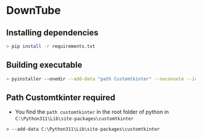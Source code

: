 # DownTube

## Installing dependencies

```bash
> pip install -r requirements.txt
```

## Building executable

```bash
> pyinstaller --onedir --add-data "path Customtkinter" --noconsole --icon=icon.png downTube.py
```

## Path Customtkinter required

- You find the `path customtkinter` in the root folder of python in  `C:\Python311\Lib\site-packages\customtkinter`

```
> --add-data C:\Python311\Lib\site-packages\customtkinter
```
